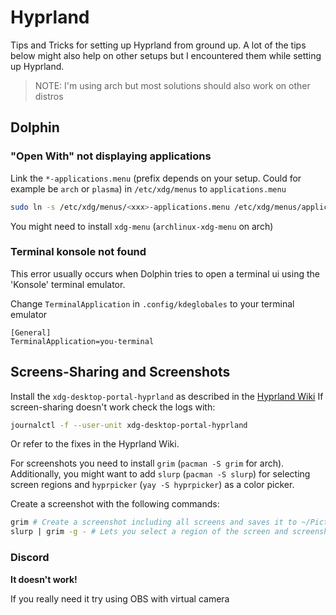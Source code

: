 # Hyprland

Tips and Tricks for setting up Hyprland from ground up. A lot of the tips below might also help on other setups but I encountered them while setting up Hyprland.

> NOTE: I'm using arch but most solutions should also work on other distros

## Dolphin

### "Open With" not displaying applications

Link the `*-applications.menu` (prefix depends on your setup. Could for example be `arch` or `plasma`) in `/etc/xdg/menus` to `applications.menu`

```bash
sudo ln -s /etc/xdg/menus/<xxx>-applications.menu /etc/xdg/menus/applications.menu
```

You might need to install `xdg-menu` (`archlinux-xdg-menu` on arch)

### Terminal konsole not found

This error usually occurs when Dolphin tries to open a terminal ui using the 'Konsole' terminal emulator.

Change `TerminalApplication` in `.config/kdeglobales` to your terminal emulator

```
[General]
TerminalApplication=you-terminal
```

## Screens-Sharing and Screenshots

Install the `xdg-desktop-portal-hyprland` as described in the [Hyprland Wiki](https://wiki.hyprland.org/Useful-Utilities/xdg-desktop-portal-hyprland/)
If screen-sharing doesn't work check the logs with:

```bash
journalctl -f --user-unit xdg-desktop-portal-hyprland
```

Or refer to the fixes in the Hyprland Wiki.

For screenshots you need to install `grim` (`pacman -S grim` for arch). Additionally, you might want to add `slurp` (`pacman -S slurp`) for selecting screen regions and `hyprpicker` (`yay -S hyprpicker`) as a color picker.

Create a screenshot with the following commands:

```bash
grim # Create a screenshot including all screens and saves it to ~/Pictures
slurp | grim -g - # Lets you select a region of the screen and screenshots that region
```

### Discord

**It doesn't work!**

If you really need it try using OBS with virtual camera

